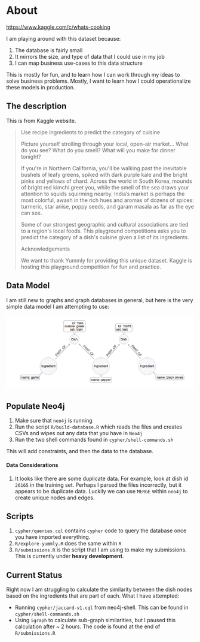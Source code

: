 # About

https://www.kaggle.com/c/whats-cooking

I am playing around with this dataset because:

1.  The database is fairly small 
2.  It mirrors the size, and type of data that I could use in my job  
3.  I can map business use-cases to this data structure  

This is mostly for fun, and to learn how I can work through my ideas to solve business problems.  Mostly, I want to learn how I could operationalize these models in production.


## The description

This is from Kaggle website.

> Use recipe ingredients to predict the category of cuisine
> 
> Picture yourself strolling through your local, open-air market... What do you see? What do you smell? What will you make for dinner tonight?
> 
> If you're in Northern California, you'll be walking past the inevitable bushels of leafy greens, spiked with dark purple kale and the bright pinks and yellows of chard. Across the world in South Korea, mounds of bright red kimchi greet you, while the smell of the sea draws your attention to squids squirming nearby. India’s market is perhaps the most colorful, awash in the rich hues and aromas of dozens of spices: turmeric, star anise, poppy seeds, and garam masala as far as the eye can see.
> 
> Some of our strongest geographic and cultural associations are tied to a region's local foods. This playground competitions asks you to predict the category of a dish's cuisine given a list of its ingredients. 
> 
> Acknowledgements
> 
> We want to thank Yummly for providing this unique dataset. Kaggle is hosting this playground competition for fun and practice.

## Data Model

I am still new to graphs and graph databases in general, but here is the very simple data model I am attempting to use:

![image](figs/model.png)


## Populate Neo4j

1.  Make sure that `neo4j` is running  
2.  Run the script `R/build-database.R` which reads the files and creates CSVs and wipes out any data that you have in `Neo4j` 
3.  Run the two shell commands found in `cypher/shell-commands.sh`  

This will add constraints, and then the data to the database. 

#### Data Considerations  

1.  It looks like there are some duplicate data.  For example, look at dish id `26165` in the training set.  Perhaps I parsed the files incorrectly, but it appears to be duplicate data.  Luckily we can use `MERGE` within `neo4j` to create unique nodes and edges.

## Scripts

1. `cypher/queries.cql` contains `cypher` code to query the database once you have imported everything.  
2. `R/explore-yummly.R` does the same within `R`  
3. `R/submissions.R` is the script that I am using to make my submissions.  This is currently under __heavy development__.  

## Current Status

Right now I am struggling to calculate the similarity between the dish nodes based on the ingredients that are part of each.  What I have attempted:

-  Running `cypher/jaccard-v1.cql` from neo4j-shell.  This can be found in `cypher/shell-commands.sh`  
-  Using `igraph` to calculate sub-graph similarities, but I paused this calculation after ~ 2 hours.  The code is found at the end of `R/submissions.R`



